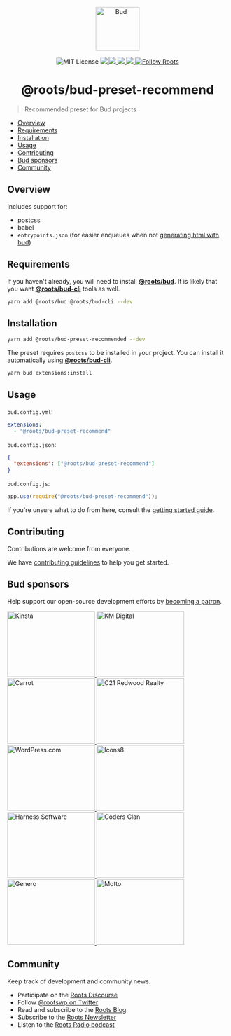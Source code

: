 <p align="center">
  <img alt="Bud" src="https://cdn.roots.io/app/uploads/logo-bud.svg" height="100">
</p>

<p align="center">
  <img alt="MIT License" src="https://img.shields.io/github/license/roots/bud?color=%23525ddc&style=flat-square">
  <a href="https://www.npmjs.com/package/@roots/bud-preset-recommend">
    <img src="https://img.shields.io/npm/v/@roots/bud-preset-recommend.svg?color=%23525ddc&style=flat-square" />
  </a>
  <a href="https://codeclimate.com/github/roots/bud-support/maintainability">
    <img src="https://img.shields.io/codeclimate/maintainability/roots/bud-support?color=%23525ddc&style=flat-square" />
  </a>
  <a href="https://github.com/roots/bud/actions/workflows/build">
    <img src="https://github.com/roots/bud/actions/workflows/build.yml/badge.svg" />
  </a>
  <a href="Typescript" src="https://github.com/roots/bud/tree/stable/typings">
    <img src="https://img.shields.io/badge/typings-%40roots%2Fbud--typings-%23525ddc" />
  </a>
  <a href="https://twitter.com/rootswp">
    <img alt="Follow Roots" src="https://img.shields.io/twitter/follow/rootswp.svg?color=%23525ddc&style=flat-square" />
  </a>
</p>

<h1 align="center">
  <strong>@roots/bud-preset-recommend</strong>
</h1>

> Recommended preset for Bud projects

- [Overview](#overview)
- [Requirements](#requirements)
- [Installation](#installation)
- [Usage](#usage)
- [Contributing](#contributing)
- [Bud sponsors](#bud-sponsors)
- [Community](#community)

## Overview

Includes support for:

- postcss
- babel
- `entrypoints.json` (for easier enqueues when not [generating html with bud](https://github.com/roots/bud/tree/stable/docs/config/template.md))

## Requirements

If you haven't already, you will need to install [**@roots/bud**](https://github.com/roots/bud/tree/stable/packages/@roots/bud). It is likely that you want [**@roots/bud-cli**](https://github.com/roots/bud/tree/stable/packages/@roots/bud-cli) tools as well.

```sh
yarn add @roots/bud @roots/bud-cli --dev
```

## Installation

```sh
yarn add @roots/bud-preset-recommended --dev
```

The preset requires `postcss` to be installed in your project. You can install it automatically using [**@roots/bud-cli**](https://github.com/roots/bud/tree/stable/packages/@roots/bud-cli).

```sh
yarn bud extensions:install
```

## Usage

`bud.config.yml`:

```yml
extensions:
  - "@roots/bud-preset-recommend"
```

`bud.config.json`:

```json
{
  "extensions": ["@roots/bud-preset-recommend"]
}
```

`bud.config.js`:

```js
app.use(require("@roots/bud-preset-recommend"));
```

If you're unsure what to do from here, consult the [getting started guide](https://github.com/roots/bud/tree/stable/docs/getting-started.md).

## Contributing

Contributions are welcome from everyone.

We have [contributing guidelines](https://github.com/roots/guidelines/blob/master/CONTRIBUTING.md) to help you get started.

## Bud sponsors

Help support our open-source development efforts by [becoming a patron](https://www.patreon.com/rootsdev).

<a href="https://kinsta.com/?kaid=OFDHAJIXUDIV">
  <img src="https://cdn.roots.io/app/uploads/kinsta.svg" alt="Kinsta" width="200" height="150">
</a>
<a href="https://k-m.com/">
  <img src="https://cdn.roots.io/app/uploads/km-digital.svg" alt="KM Digital" width="200" height="150">
</a>
<a href="https://carrot.com/">
  <img src="https://cdn.roots.io/app/uploads/carrot.svg" alt="Carrot" width="200" height="150">
</a>
<a href="https://www.c21redwood.com/">
  <img src="https://cdn.roots.io/app/uploads/c21redwood.svg" alt="C21 Redwood Realty" width="200" height="150">
</a>
<a href="https://wordpress.com/">
  <img src="https://cdn.roots.io/app/uploads/wordpress.svg" alt="WordPress.com" width="200" height="150">
</a>
<a href="https://icons8.com/">
  <img src="https://cdn.roots.io/app/uploads/icons8.svg" alt="Icons8" width="200" height="150">
</a>
<a href="https://www.harnessup.com/">
  <img src="https://cdn.roots.io/app/uploads/harness-software.svg" alt="Harness Software" width="200" height="150">
</a>
<a href="https://www.codersclan.com/">
  <img src="https://cdn.roots.io/app/uploads/coders-clan.svg" alt="Coders Clan" width="200" height="150">
</a>
<a href="https://generodigital.com/">
  <img src="https://cdn.roots.io/app/uploads/genero.svg" alt="Genero" width="200" height="150">
</a>
<a href="https://motto.ca/roots">
  <img src="https://cdn.roots.io/app/uploads/motto.svg" alt="Motto" width="200" height="150">
</a>

## Community

Keep track of development and community news.

- Participate on the [Roots Discourse](https://discourse.roots.io/)
- Follow [@rootswp on Twitter](https://twitter.com/rootswp)
- Read and subscribe to the [Roots Blog](https://roots.io/blog/)
- Subscribe to the [Roots Newsletter](https://roots.io/subscribe/)
- Listen to the [Roots Radio podcast](https://roots.io/podcast/)
